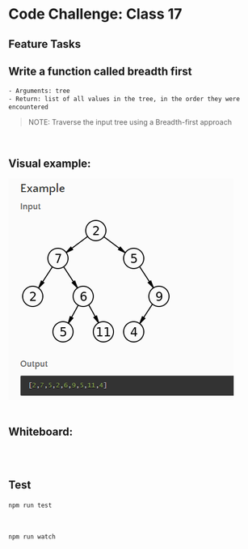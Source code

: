 # Code Challenge: Class 17


## Feature Tasks
## Write a function called breadth first
    - Arguments: tree
    - Return: list of all values in the tree, in the order they were encountered

> NOTE: Traverse the input tree using a Breadth-first approach

<br/>

## Visual example: 

![](./breadth.png)
<br/>
<br/>


## Whiteboard:







<br/>
<br/>

## Test

```npm run test``` 

<br/>


```npm run watch```

<br/>
